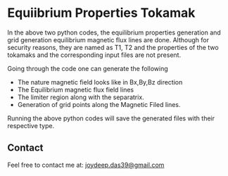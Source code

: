 # Equiibrium Properties Tokamak

In the above two python codes, the equilibrium properties generation and grid generation equilibrium magnetic flux lines are done. Although for security reasons, they are named as T1, T2 and the properties of the two tokamaks and the corresponding input files are not present.

Going through the code one can generate the following
* The nature magnetic field looks like in Bx,By,Bz direction
* The Equilibrium magnetic flux field lines
* The limiter region along with the separatrix.
* Generation of grid points along the Magnetic Filed lines.

Running the above python codes will save the generated files with their respective type.


## Contact
Feel free to contact me at:
joydeep.das39@gmail.com

